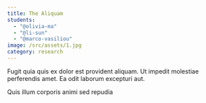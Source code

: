 ```yaml
---
title: The Aliquam
students:
  - "@olivia-ma"
  - "@li-sun"
  - "@marco-vasiliou"
image: /src/assets/1.jpg
category: research
---
```

Fugit quia quis ex dolor est provident aliquam. Ut impedit molestiae perferendis amet. Ea odit laborum excepturi aut.

Quis illum corporis animi sed repudia